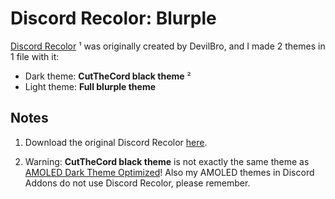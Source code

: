 # Discord Recolor: Blurple

[Discord Recolor](https://github.com/mwittrien/BetterDiscordAddons/tree/master/Themes/DiscordRecolor) ¹ was originally created by DevilBro, and I made 2 themes in 1 file with it:

- Dark theme: **CutTheCord black theme** ²
- Light theme: **Full blurple theme**

## Notes

1. Download the original Discord Recolor [here](https://github.com/mwittrien/BetterDiscordAddons/tree/master/Themes/DiscordRecolor).

2. Warning: **CutTheCord black theme** is not exactly the same theme as [AMOLED Dark Theme Optimized](https://github.com/Tomrdh/discord-addons/tree/master/download-themes-here/AmoledDarkThemeOptimized.theme.css)! Also my AMOLED themes in Discord Addons do not use Discord Recolor, please remember.
